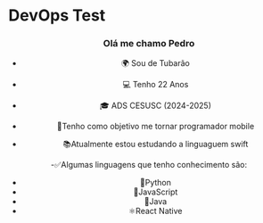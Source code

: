 # DevOps Test
<div align= "center"> 

### Olá me chamo Pedro 


- 🌍 Sou de Tubarão

- 💻 Tenho 22 Anos
  
- 🎓 ADS CESUSC (2024-2025)
             
- 🎯Tenho como objetivo me tornar programador mobile

- 📚Atualmente estou estudando a linguaguem swift

-✅Algumas linguagens que tenho conhecimento são: 
- 🐍Python 
- 📒JavaScript
- 👴Java
- ⚛️React Native

